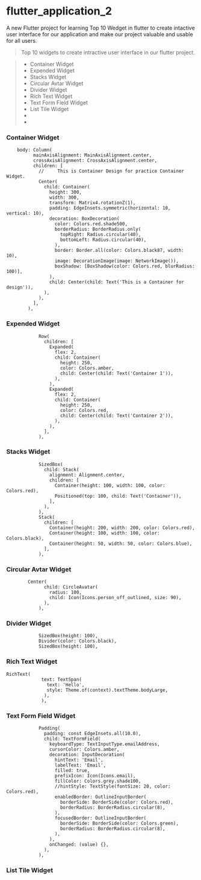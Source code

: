 # flutter_application_2

A new Flutter project for learning Top 10 Wedget in flutter to create intactive user interface for our application and make our project valuable and usable for all users.

> Top 10 widgets to create intractive user interface in our flutter project.

>* Container Widget
>* Expended Widget
>* Stacks Widget
>* Circular Avtar Widget
>* Divider Widget
>* Rich Text Widget
>* Text Form Field Widget
>* List Tile Widget
>* 
>* 

### Container Widget

```
    body: Column(
          mainAxisAlignment: MainAxisAlignment.center,
          crossAxisAlignment: CrossAxisAlignment.center,
          children: [
            //     This is Container Design for practice Container Widget.
            Center(
              child: Container(
                height: 300,
                width: 300,
                transform: Matrix4.rotationZ(1),
                padding: EdgeInsets.symmetric(horizontal: 10, vertical: 10),
                decoration: BoxDecoration(
                  color: Colors.red.shade500,
                  borderRadius: BorderRadius.only(
                    topRight: Radius.circular(40),
                    bottomLeft: Radius.circular(40),
                  ),
                  border: Border.all(color: Colors.black87, width: 10),
                  image: DecorationImage(image: NetworkImage()),
                  boxShadow: [BoxShadow(color: Colors.red, blurRadius: 100)],
                ),
                child: Center(child: Text('This is a Container for design')),
              ),
            ),
          ],
        ),
```

### Expended Widget
```
            Row(
              children: [
                Expanded(
                  flex: 2,
                  child: Container(
                    height: 250,
                    color: Colors.amber,
                    child: Center(child: Text('Container 1')),
                  ),
                ),
                Expanded(
                  flex: 2,
                  child: Container(
                    height: 250,
                    color: Colors.red,
                    child: Center(child: Text('Container 2')),
                  ),
                ),
              ],
            ),
```

### Stacks Widget
```
            SizedBox(
              child: Stack(
                alignment: Alignment.center,
                children: [
                  Container(height: 100, width: 100, color: Colors.red),
                  Positioned(top: 100, child: Text('Container')),
                ],
              ),
            ),
            Stack(
              children: [
                Container(height: 200, width: 200, color: Colors.red),
                Container(height: 100, width: 100, color: Colors.black),
                Container(height: 50, width: 50, color: Colors.blue),
              ],
            ),
```

### Circular Avtar Widget
```
        Center(
              child: CircleAvatar(
                radius: 100,
                child: Icon(Icons.person_off_outlined, size: 90),
              ),
            ),
```

### Divider Widget
````
            SizedBox(height: 100),
            Divider(color: Colors.black),
            SizedBox(height: 100),
````

### Rich Text Widget
```
RichText(
             text: TextSpan(
               text: 'Hello',
               style: Theme.of(context).textTheme.bodyLarge,
              ),
             ),
```

### Text Form Field Widget
```
            Padding(
              padding: const EdgeInsets.all(10.0),
              child: TextFormField(
                keyboardType: TextInputType.emailAddress,
                cursorColor: Colors.amber,
                decoration: InputDecoration(
                  hintText: 'Email',
                  labelText: 'Email',
                  filled: true,
                  prefixIcon: Icon(Icons.email),
                  fillColor: Colors.grey.shade100,
                  //hintStyle: TextStyle(fontSize: 20, color: Colors.red),
                  enabledBorder: OutlineInputBorder(
                    borderSide: BorderSide(color: Colors.red),
                    borderRadius: BorderRadius.circular(8),
                  ),
                  focusedBorder: OutlineInputBorder(
                    borderSide: BorderSide(color: Colors.green),
                    borderRadius: BorderRadius.circular(8),
                  ),
                ),
                onChanged: (value) {},
              ),
            ),
```

### List Tile Widget
```

```